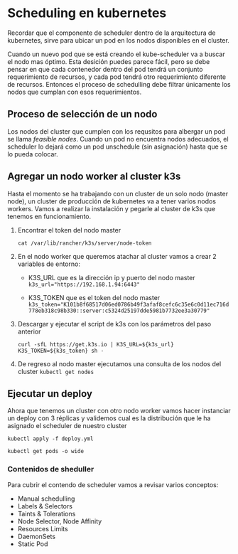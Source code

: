 # Scheduling en kubernetes

Recordar que el componente de scheduler dentro de la arquitectura de kubernetes, sirve para ubicar un pod en los nodos disponibles en el cluster.

Cuando un nuevo pod que se está creando el kube-scheduler va a buscar el nodo mas óptimo.
Esta desición puedes parece fácil, pero se debe pensar en que cada contenedor dentro del pod tendrá un conjunto requerimiento de recursos, y cada pod tendrá otro requerimiento diferente de recursos. Entonces el proceso de schedulling debe filtrar únicamente los nodos que cumplan con esos requerimientos.

## Proceso de selección de un nodo

Los nodos del cluster que cumplen con los requsitos para albergar un pod se llama *feasible nodes*. Cuando un pod no encuentra nodos adecuados, el scheduler lo dejará como un pod  unschedule (sin asignación) hasta que se lo pueda colocar.

## Agregar un nodo worker al cluster k3s

Hasta el momento se ha trabajando con un cluster de un solo nodo (master node), un cluster de producción de kubernetes va a tener varios nodos workers. Vamos a realizar la instalación y pegarle al cluster de k3s que tenemos en funcionamiento.

1. Encontrar el token del nodo master

    `cat /var/lib/rancher/k3s/server/node-token`

2. En el nodo worker que queremos atachar al cluster vamos a crear 2 variables de entorno:
   - K3S_URL que es la dirección ip y puerto del nodo master `k3s_url="https://192.168.1.94:6443"`
  
   - K3S_TOKEN que es el token del nodo master `k3s_token="K101b8f68517d06ed0786b49f3afaf8cefc6c35e6c0d11ec716d778eb318c98b330::server:c5324d25197dde5981b7732ee3a30779"`

3. Descargar y ejecutar el script de k3s con los parámetros del paso anterior

    `curl -sfL https://get.k3s.io | K3S_URL=${k3s_url} K3S_TOKEN=${k3s_token} sh -`

4. De regreso al nodo master ejecutamos una consulta de los nodos del cluster
   `kubectl get nodes`

## Ejecutar un deploy

Ahora que tenemos un cluster con otro nodo worker vamos hacer instanciar un deploy con 3 réplicas y validemos cual es la distribución que le ha asignado el scheduler de nuestro cluster

`kubectl apply -f deploy.yml`

`kubectl get pods -o wide`

### Contenidos de sheduller

Para cubrir el contendo de scheduler vamos a revisar varios conceptos:

- Manual schedulling
- Labels & Selectors
- Taints & Tolerations
- Node Selector, Node Affinity
- Resources Limits
- DaemonSets
- Static Pod
  